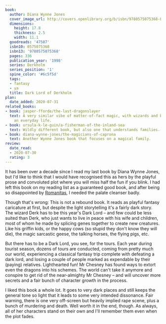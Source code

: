 ```yaml
---
book:
  author: Diana Wynne Jones
  cover_image_url: http://covers.openlibrary.org/b/isbn/9780575075368-L.jpg
  dimensions:
    height: 17.8
    thickness: 2.5
    width: 11.1
  goodreads: '47587'
  isbn10: 0575075368
  isbn13: '9780575075368'
  pages: 336
  publication_year: '1998'
  series: Derkholm
  series_position: '1'
  spine_color: '#6c5f5d'
  tags:
  - fantasy
  - ya
  title: Dark Lord of Derkholm
plan:
  date_added: 2020-07-31
related_books:
- book: jasper-fforde/the-last-dragonslayer
  text: A very similar vibe of matter-of-fact magic, with wizards and beasts living
    an everyday life.
- book: ursula-k-le-guin/a-fisherman-of-the-inland-sea
  text: Wildly different book, but also one that understands families.
- book: diana-wynne-jones/the-magicians-of-caprona
  text: Another Wynne Jones book that focuses on a magical family.
review:
  date_read:
  - 2020-07-30
  rating: 3
---
```


It has been over a decade since I read my last book by Diana Wynne Jones, but I'd like to think that I would have
recognised this as hers by the playful prose and convoluted plot where you will miss half the fun if you blink. I had
left this book on my reading list as a guaranteed good book, and after being so disappointed by
[Romanitas](/sophia-mcdougall/romanitas/), I needed the palate cleanser badly.

Though that's wrong: This is not a rebound book. It reads as playful fantasy caricature at first, but despite the light
storytelling it's a fairly dark story. The wizard Derk has to be this year's Dark Lord – and few could be less suited
than Derk, who just wants to live in peace with his wife and children, most of whom he made by splicing genes together
to create new creatures. Like his griffin kids, or the happy cows (so stupid they don't know they will die), the magic
sarcastic geese, the talking horses, the flying pigs, etc.

But there has to be a Dark Lord, you see, for the tours. Each year during tourist season, dozens of tours are conducted,
coming from pretty much our world, experiencing a classical fantasy trip complete with defeating a dark lord, and losing
a couple of people marked as expendable by their (paying) relatives. Lighthearted fun! Mr Chesney has found ways to
extort even the dragons into his schemes. The world can't take it anymore and conspire to get rid of the near-almighty
Mr Chesney – and will uncover more secrets and a fair bunch of character growth in the process.

I liked this book a whole lot. It goes to very dark places and still keeps the general tone so light that it leads to
some very intended dissonance. Fair warning, there is one very off-screen but heavily implied rape scene, plus a bunch
of murdering and death. Well worth it in the end, though. As always, all of her characters stand on their own and I'll
remember them even when the plot fades.
